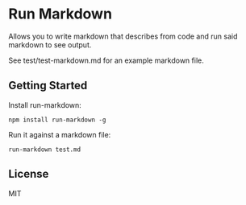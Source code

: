 # Run Markdown

Allows you to write markdown that describes from code and run said markdown to see output.

See test/test-markdown.md for an example markdown file.

## Getting Started

Install run-markdown:

```
npm install run-markdown -g
```

Run it against a markdown file:

```
run-markdown test.md
```

## License

MIT
